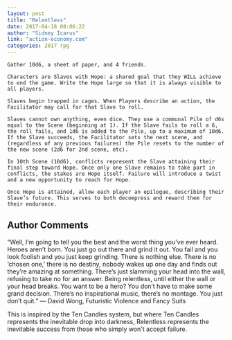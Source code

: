 ```yaml
---
layout: post
title: "Relentless"
date: 2017-04-18 08:06:22
author: "Sidney Icarus"
link: "action-economy.com"
categories: 2017 rpg
---
```

```
Gather 10d6, a sheet of paper, and 4 friends.

Characters are Slaves with Hope: a shared goal that they WILL achieve to end the game. Write the Hope large so that it is always visible to all players. 

Slaves begin trapped in cages. When Players describe an action, the Facilitator may call for that Slave to roll. 

Slaves cannot own anything, even dice. They use a communal Pile of d6s equal to the Scene (beginning at 1). If the Slave fails to roll a 6, the roll fails, and 1d6 is added to the Pile, up to a maximum of 10d6. If the Slave succeeds, the Facilitator sets the next scene, and (regardless of any previous failures) the Pile resets to the number of the new scene (2d6 for 2nd scene, etc).

In 10th Scene (10d6), conflicts represent the Slave attaining their final step toward Hope. Once only one Slave remains to take part in conflicts, the stakes are Hope itself. Failure will introduce a twist and a new opportunity to reach for Hope. 

Once Hope is attained, allow each player an epilogue, describing their Slave’s future. This serves to both decompress and reward them for their endurance. 
```
## Author Comments 

“Well, I’m going to tell you the best and the worst thing you’ve ever heard. Heroes aren’t born. You just go out there and grind it out. You fail and you look foolish and you just keep grinding. There is nothing else. There is no ‘chosen one,’ there is no destiny, nobody wakes up one day and finds out they’re amazing at something. There’s just slamming your head into the wall, refusing to take no for an answer. Being relentless, until either the wall or your head breaks. You want to be a hero? You don’t have to make some grand decision. There’s no inspirational music, there’s no montage. You just don’t quit.” 
― David Wong, Futuristic Violence and Fancy Suits

This is inspired by the Ten Candles system, but where Ten Candles represents the inevitable drop into darkness, Relentless represents the inevitable success from those who simply won't accept failure. 
